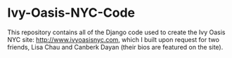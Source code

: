 # Ivy-Oasis-NYC-Code

This repository contains all of the Django code used to create the Ivy Oasis NYC site: http://www.ivyoasisnyc.com,
which I built upon request for two friends, Lisa Chau and Canberk Dayan (their bios are featured on the site).



